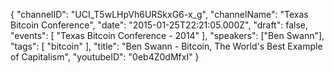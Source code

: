 {
    "channelID": "UCI_T5wLHpVh6URSkxG6-x_g",
    "channelName": "Texas Bitcoin Conference",
    "date": "2015-01-25T22:21:05.000Z",
    "draft": false,
    "events": [
        "Texas Bitcoin Conference - 2014"
    ],
    "speakers": ["Ben Swann"],
    "tags": [
        "bitcoin"
    ],
    "title": "Ben Swann - Bitcoin, The World's Best Example of Capitalism",
    "youtubeID": "0eb4Z0dMfxI"
}
